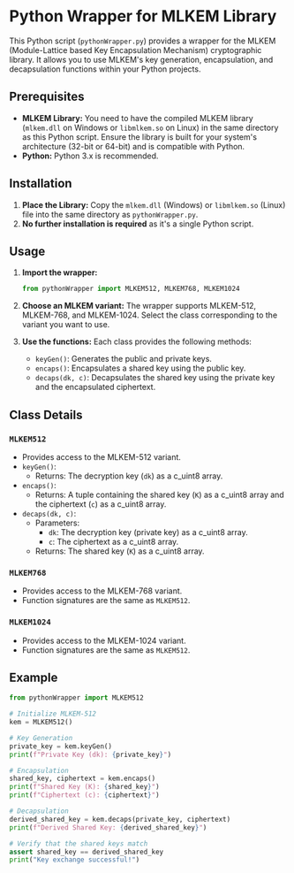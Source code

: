 # Python Wrapper for MLKEM Library

This Python script (`pythonWrapper.py`) provides a wrapper for the MLKEM (Module-Lattice based Key Encapsulation Mechanism) cryptographic library. It allows you to use MLKEM's key generation, encapsulation, and decapsulation functions within your Python projects.

## Prerequisites

* **MLKEM Library:** You need to have the compiled MLKEM library (`mlkem.dll` on Windows or `libmlkem.so` on Linux) in the same directory as this Python script.  Ensure the library is built for your system's architecture (32-bit or 64-bit) and is compatible with Python.
* **Python:** Python 3.x is recommended.

## Installation

1.  **Place the Library:** Copy the `mlkem.dll` (Windows) or `libmlkem.so` (Linux) file into the same directory as `pythonWrapper.py`.
2.  **No further installation is required** as it's a single Python script.

## Usage

1.  **Import the wrapper:**

    ```python
    from pythonWrapper import MLKEM512, MLKEM768, MLKEM1024
    ```

2.  **Choose an MLKEM variant:** The wrapper supports MLKEM-512, MLKEM-768, and MLKEM-1024.  Select the class corresponding to the variant you want to use.

3.  **Use the functions:** Each class provides the following methods:

    * `keyGen()`:  Generates the public and private keys.
    * `encaps()`:   Encapsulates a shared key using the public key.
    * `decaps(dk, c)`: Decapsulates the shared key using the private key and the encapsulated ciphertext.

## Class Details

### `MLKEM512`

* Provides access to the MLKEM-512 variant.
* `keyGen()`:
    * Returns: The decryption key (`dk`) as a c_uint8 array.
* `encaps()`:
    * Returns: A tuple containing the shared key (`K`) as a c_uint8 array and the ciphertext (`c`) as a c_uint8 array.
* `decaps(dk, c)`:
    * Parameters:
        * `dk`: The decryption key (private key) as a c_uint8 array.
        * `c`:  The ciphertext as a c_uint8 array.
    * Returns: The shared key (`K`) as a c_uint8 array.

### `MLKEM768`

* Provides access to the MLKEM-768 variant.
* Function signatures are the same as `MLKEM512`.

### `MLKEM1024`

* Provides access to the MLKEM-1024 variant.
* Function signatures are the same as `MLKEM512`.

## Example

```python
from pythonWrapper import MLKEM512

# Initialize MLKEM-512
kem = MLKEM512()

# Key Generation
private_key = kem.keyGen()
print(f"Private Key (dk): {private_key}")

# Encapsulation
shared_key, ciphertext = kem.encaps()
print(f"Shared Key (K): {shared_key}")
print(f"Ciphertext (c): {ciphertext}")

# Decapsulation
derived_shared_key = kem.decaps(private_key, ciphertext)
print(f"Derived Shared Key: {derived_shared_key}")

# Verify that the shared keys match
assert shared_key == derived_shared_key
print("Key exchange successful!")